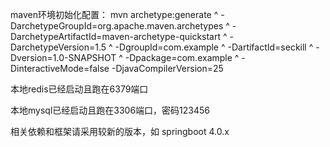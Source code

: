 maven环境初始化配置：
mvn archetype:generate ^
 -DarchetypeGroupId=org.apache.maven.archetypes ^
 -DarchetypeArtifactId=maven-archetype-quickstart ^
 -DarchetypeVersion=1.5 ^
 -DgroupId=com.example ^
 -DartifactId=seckill ^
 -Dversion=1.0-SNAPSHOT ^
 -Dpackage=com.example ^
 -DinteractiveMode=false
 -DjavaCompilerVersion=25

本地redis已经启动且跑在6379端口

本地mysql已经启动且跑在3306端口，密码123456

相关依赖和框架请采用较新的版本，如
springboot 4.0.x


